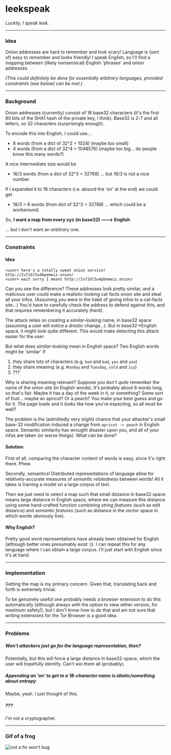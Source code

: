 # leekspeak
*Luckily, I speak leek.*

---

### Idea

Onion addresses are hard to remember and look scary! Language is (sort of) easy to remember and looks friendly! I speak English, so I'll find a mapping between (likely nonsensical) English 'phrases' and onion addresses.

*(This could definitely be done for essentially arbitrary languages, provided constraints (see below) can be met.)*

---

### Background

Onion addresses (currently) consist of 16 base32 characters (it's the first 80 bits of the SHA1 hash of the private key, I think). Base32 is 2-7 and all letters, so 32 characters (surprisingly enough).

To encode this into English, I could use...

- 8 words (from a dict of 32^2 = 1024) (maybe too small)
- 4 words (from a dict of 32^4 = 1048576) (maybe too big... do people know this many words?)

A nice intermediate size would be
- 16/3 words (from a dict of 32^3 = 32768)
... but 16/3 is not a nice number.

If I expanded it to 18 characters (i.e. absord the 'on' at the end) we could get
- 18/3 = 6 words (from dict of 32^3 = 32768)
... which could be a workaround.

So, __I want a map from every
xyz (in base32) ---> English__

... but I don't want an *arbitrary* one.

---

### Constraints

#### Idea

    <user> here's a totally sweet onion service! http://2v7ibl5u4bpemwiz.onion/  
    <user> wait sorry I meant http://2v7ibl5u4pbemwiz.onion/

Can you see the difference? These addresses look pretty similar, and a malicious user could make a realistic-looking cat facts onion site and steal all your infos. (Assuming you were in the habit of giving infos to a cat-facts site...) You'd have to carefully check the address to defend against this, and that requires remembering it accurately (hard).

The attack relies on creating a *similar-looking* name, in base32 space (assuming a user will notice a *drastic* change...). But in base32->English space, it might look quite different. This would make detecting this attack easier for the user.

But what does *similar-looking* mean in English space? Two English words might be 'similar' if
  1. they share lots of characters (e.g. `bed` and `bad`, `yes` and `yea`)
  2. they share meaning (e.g. `Monday` and `Tuesday`, `cold` and `icy`)
  3. ???

Why is sharing meaning relevant? Suppose you don't *quite* remember the name of the onion site (in English words). It's probably about 6 words long, so that's fair. Maybe it has a day of the week in it, or something? Some sort of fruit... maybe an apricot? Or a peach? You make your best guess and go for it. The page loads and it *looks* like how you're expecting, so all must be well?

The problem is the (admittedly very slight) chance that your attacker's small base-32 modification induced a change from `apricot -> peach` in English space. Semantic similarity has wrought disaster upon you, and all of your infos are taken (or worse things). What can be done?

#### Solution

First of all, comparing the character content of words is easy, since it's right there. Phew.

Secondly, semantics! Distributed representations of language allow for relatively-accurate measures of *semantic relatedness* between words! All it takes is training a model on a large corpus of text.

Then we just need to select a map such that small distance in base32 space means large distance in English space, where we can measure this distance using some hand-crafted function combining *string features* (such as edit distance) and *semantic features* (such as distance in the vector space in which words obviously live).

#### Why English?

Pretty good word representations have already been obtained for English (although better ones presumably exist :)). I can repeat this for any language where I can obtain a large corpus. I'll just start with English since it's at hand.

---

### Implementation

Getting the map is my primary concern. Given that, translating back and forth is extremely trivial. 

To be genuinely useful one probably needs a browser extension to do this automatically (although always with the option to view either version, for maximum safety!), but I don't know how to do that and am not sure that writing extensions for the Tor Browser is a good idea. 

---

### Problems

##### Won't attackers just go for the language representation, then?
Potentially, but this will force a large distance in base32-space, which the user will hopefully identify. Can't win them all (probably).

##### Appending an 'on' to get to a 18-character name is idiotic/something about entropy
Maybe, yeah. I just thought of this.

##### ???
I'm not a cryptographer.

---

### Gif of a frog
![not a fix won't bug](https://dl.dropboxusercontent.com/u/1333033/dealwithit.gif)
